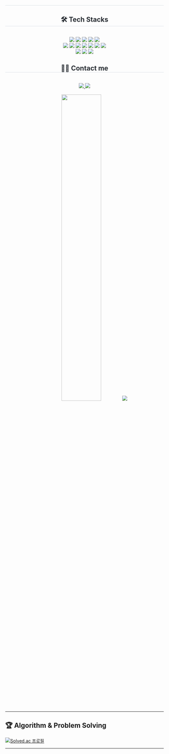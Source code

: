 <div align= "center"> 
    <h2 style="border-bottom: 1px solid #d8dee4; color: #282d33;">  </h2>  
    <div style="font-weight: 700; font-size: 15px; text-align: center; color: #282d33;">  </div> 
    </div>
    <div align= "center">
    <h2 style="border-bottom: 1px solid #d8dee4; color: #282d33;"> 🛠️ Tech Stacks </h2> <br> 
    <div style="margin: 0 auto; text-align: center;" align= "center"> 
        <img src="https://img.shields.io/badge/Java-007396?style=for-the-badge&logo=Java&logoColor=white">
        <img src="https://img.shields.io/badge/Spring-6DB33F?style=for-the-badge&logo=Spring&logoColor=white">
        <img src="https://img.shields.io/badge/Spring Boot-6DB33F?style=for-the-badge&logo=Spring Boot&logoColor=white">
        <img src="https://img.shields.io/badge/C-A8B9CC?style=for-the-badge&logo=C&logoColor=white">
        <img src="https://img.shields.io/badge/C++-00599C?style=for-the-badge&logo=C%2B%2B&logoColor=white">
        <br/>
        <img src="https://img.shields.io/badge/Python-3776AB?style=for-the-badge&logo=Python&logoColor=white">
        <img src="https://img.shields.io/badge/MySQL-4479A1?style=for-the-badge&logo=MySQL&logoColor=white">
        <img src="https://img.shields.io/badge/PostgreSQL-336791?style=for-the-badge&logo=PostgreSQL&logoColor=white">
        <img src="https://img.shields.io/badge/Redis-DC382D?style=for-the-badge&logo=Redis&logoColor=white">
        <img src="https://img.shields.io/badge/Amazon AWS-232F3E?style=for-the-badge&logo=Amazon AWS&logoColor=white">
        <img src="https://img.shields.io/badge/Amazon S3-569A31?style=for-the-badge&logo=Amazon S3&logoColor=white">
        <img src="https://img.shields.io/badge/Docker-2496ED?style=for-the-badge&logo=Docker&logoColor=white">
        <br/>
        <img src="https://img.shields.io/badge/Linux-FCC624?style=for-the-badge&logo=Linux&logoColor=white">
        <img src="https://img.shields.io/badge/Git-F05032?style=for-the-badge&logo=Git&logoColor=white">
        <img src="https://img.shields.io/badge/Github-181717?style=for-the-badge&logo=Github&logoColor=white">
    </div>
    <div align= "center">
    <h2 style="border-bottom: 1px solid #d8dee4; color: #282d33;"> 🧑‍💻 Contact me </h2> <br> 
    <div align= "center"> <a href=https://velog.io/@usingjun/posts> <img src="https://img.shields.io/badge/Velog-20C997?style=for-the-badge&logo=Velog&logoColor=white&link=https://velog.io/@usingjun/posts"> </a>
         <a href=https://sand-wallet-2fa.notion.site/Hi-I-m-Lee-Yongjun-979e0716110c4b9f87c5334726941aa3?pvs=4> <img src="https://img.shields.io/badge/Notion-000000?style=for-the-badge&logo=Notion&logoColor=white&link=https://sand-wallet-2fa.notion.site/Hi-I-m-Lee-Yongjun-979e0716110c4b9f87c5334726941aa3?pvs=4"> </a>
          </div>  <br> 
    <div align= "center">  
    </div> 
    </div>
    <div align= "center"> 
            <img src="https://github-readme-stats.vercel.app/api?username=usingjun&show_icons=true&theme=radical" width="50%">
            <img src="https://github-readme-stats.vercel.app/api/top-langs/?username=usingjun&layout=compact&hide=html,css&bg_color=180,000000,&title_color=000000&text_color=000000"/>
 </div> 
    </div>
    
---

## 🏆 Algorithm & Problem Solving  

[![Solved.ac 프로필](http://mazassumnida.wtf/api/v2/generate_badge?boj=usingjun99)](https://solved.ac/usingjun99)

---
